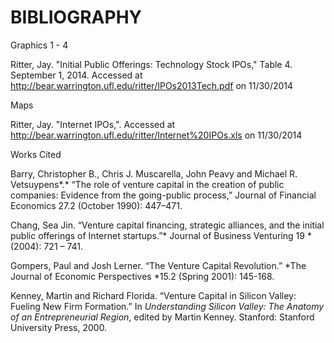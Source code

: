 # BIBLIOGRAPHY


Graphics 1 - 4 

Ritter, Jay. "Initial Public Offerings: Technology Stock IPOs," Table 4. September 1, 2014. Accessed at <http://bear.warrington.ufl.edu/ritter/IPOs2013Tech.pdf> on 11/30/2014

Maps

Ritter, Jay. "Internet IPOs,". Accessed at <http://bear.warrington.ufl.edu/ritter/Internet%20IPOs.xls> on 11/30/2014

Works Cited


Barry, Christopher B., Chris J. Muscarella, John Peavy and Michael R. Vetsuypens*.* “The role of venture capital in the creation of public companies: Evidence from the going-public process,” Journal of Financial Economics 27.2 (October 1990): 447–471.

Chang, Sea Jin.  “Venture capital financing, strategic alliances, and the initial public offerings of Internet startups.”* Journal of Business Venturing 19 *(2004): 721 – 741.

Gompers, Paul and Josh Lerner. “The Venture Capital Revolution.” *The Journal of Economic Perspectives *15.2 (Spring 2001): 145-168.

Kenney, Martin  and Richard Florida. “Venture Capital in Silicon Valley: Fueling New Firm Formation.” In *Understanding Silicon Valley: The Anatomy of an Entrepreneurial Region*, edited by Martin Kenney. Stanford: Stanford University Press, 2000.




